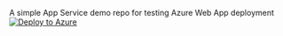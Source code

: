 A simple App Service demo repo for testing Azure Web App deployment
[![Deploy to Azure](https://aka.ms/deploytoazurebutton)](https://portal.azure.com/#create/Microsoft.Template/uri/https://raw.githubusercontent.com/RudyRi/AppServiceDemo/refs/heads/main/azuredeploy.json)
